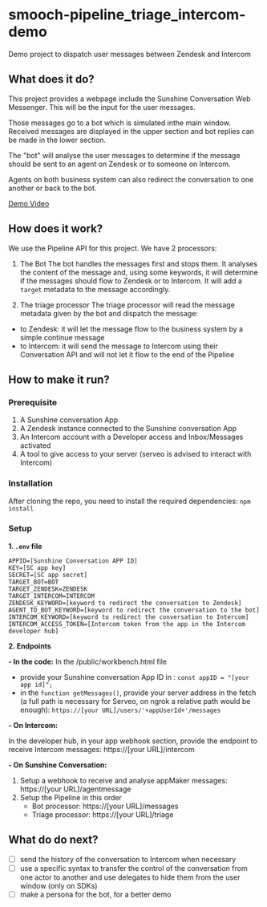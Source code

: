 # smooch-pipeline_triage_intercom-demo
Demo project to dispatch user messages between Zendesk and Intercom

## What does it do?
This project provides a webpage include the Sunshine Conversation Web Messenger. This will be the input for the user messages.

Those messages go to a bot which is simulated inthe main window. Received messages are displayed in the upper section and bot replies can be made in the lower section.

The "bot" will analyse the user messages to determine if the message should be sent to an agent on Zendesk or to someone on Intercom.

Agents on both business system can also redirect the conversation to one another or back to the bot.

[Demo Video](https://vimeo.com/368610351)

## How does it work?
We use the Pipeline API for this project. We have 2 processors:
1. The Bot
The bot handles the messages first and stops them. It analyses the content of the message and, using some keywords, it will determine if the messages should flow to Zendesk or to Intercom. It will add a `target` metadata to the message accordingly.

2. The triage processor
The triage processor will read the message metadata given by the bot and dispatch the message:
- to Zendesk: it will let the message flow to the business system by a simple continue message
- to Intercom: it will send the message to Intercom using their Conversation API and will not let it flow to the end of the Pipeline

## How to make it run?
### Prerequisite
1. A Sunshine conversation App
2. A Zendesk instance connected to the Sunshine conversation App
3. An Intercom account with a Developer access and Inbox/Messages activated
4. A tool to give access to your server (serveo is advised to interact with Intercom)

### Installation
After cloning the repo, you need to install the required dependencies:
`npm install`

### Setup
**1. `.env` file**
```
APPID=[Sunshine Conversation APP ID]
KEY=[SC app key]
SECRET=[SC app secret]
TARGET_BOT=BOT
TARGET_ZENDESK=ZENDESK
TARGET_INTERCOM=INTERCOM
ZENDESK_KEYWORD=[keyword to redirect the conversation to Zendesk]
AGENT_TO_BOT_KEYWORD=[keyword to redirect the conversation to the bot]
INTERCOM_KEYWORD=[keyword to redirect the conversation to Intercom]
INTERCOM_ACCESS_TOKEN=[Intercom token from the app in the Intercom developer hub]
```

**2. Endpoints**

**- In the code:**
In the /public/workbench.html file 
  - provide your Sunshine conversation App ID in : `const appID = "[your app id]";`
  - in the `function getMessages()`, provide your server address in the fetch (a full path is necessary for Serveo, on ngrok a relative path would be enough): `https://[your URL]/users/'+appUserId+'/messages`

**- On Intercom:**

In the developer hub, in your app webhook section, provide the endpoint to receive Intercom messages: https://[your URL]/intercom

**- On Sunshine Conversation:**
  1. Setup a webhook to receive and analyse appMaker messages: https://[your URL]/agentmessage
  2. Setup the Pipeline in this order
     - Bot processor: https://[your URL]/messages
     - Triage processor: https://[your URL]/triage


## What do do next?
- [ ] send the history of the conversation to Intercom when necessary
- [ ] use a specific syntax to transfer the control of the conversation from one actor to another and use delegates to hide them from the user window (only on SDKs)
- [ ] make a persona for the bot, for a better demo
